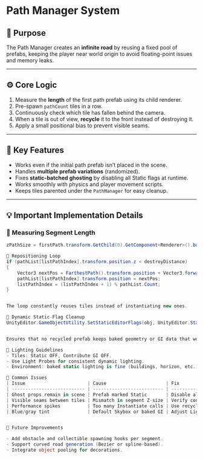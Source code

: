 # Path Manager System

## 🎯 Purpose
The Path Manager creates an **infinite road** by reusing a fixed pool of prefabs, keeping the player near world origin to avoid floating-point issues and memory leaks.

---

## ⚙️ Core Logic
1. Measure the **length** of the first path prefab using its child renderer.
2. Pre-spawn `pathCount` tiles in a row.
3. Continuously check which tile has fallen behind the camera.
4. When a tile is out of view, **recycle** it to the front instead of destroying it.
5. Apply a small positional bias to prevent visible seams.

---

## 🧩 Key Features
- Works even if the initial path prefab isn’t placed in the scene.
- Handles **multiple prefab variations** (randomized).
- Fixes **static-batched ghosting** by disabling all Static flags at runtime.
- Works smoothly with physics and player movement scripts.
- Keeps tiles parented under the `PathManager` for easy cleanup.

---

## 💡 Important Implementation Details

### 🔸 Measuring Segment Length
```csharp
zPathSize = firstPath.transform.GetChild(0).GetComponent<Renderer>().bounds.size.z;

🔸 Repositioning Loop
if (pathList[listPathIndex].transform.position.z < destroyDistance)
{
    Vector3 nextPos = FarthestPath().transform.position + Vector3.forward * zPathSize;
    pathList[listPathIndex].transform.position = nextPos;
    listPathIndex = (listPathIndex + 1) % pathList.Count;
}


The loop constantly reuses tiles instead of instantiating new ones.

🔸 Dynamic Static-Flag Cleanup
UnityEditor.GameObjectUtility.SetStaticEditorFlags(obj, UnityEditor.StaticEditorFlags.None);


Ensures that no recycled prefab keeps baked geometry or GI data that would create “ghost” visuals.

🔆 Lighting Guidelines
- Tiles: Static OFF, Contribute GI OFF.
- Use Light Probes for consistent dynamic lighting.
- Environment: baked static lighting is fine (buildings, horizon, etc.).

🧱 Common Issues
| Issue                       | Cause                      | Fix                                         |
| --------------------------- | -------------------------- | ------------------------------------------- |
| Ghost props remain in scene | Prefab marked Static       | Disable all Static flags + Clear Baked Data |
| Visible seams between tiles | Mismatch in segment Z-size | Verify consistent mesh length               |
| Performance spikes          | Too many Instantiate calls | Use recycling loop only                     |
| Blue/gray tint              | Default Skybox or baked GI | Adjust Lighting Environment to warm color   |


🧠 Future Improvements

- Add obstacle and collectible spawning hooks per segment.
- Support curved road generation (Bezier or spline-based).
- Integrate object pooling for decorations.